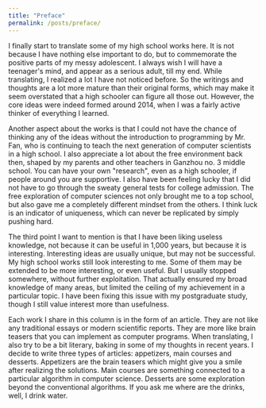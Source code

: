 ```yaml
---
title: "Preface"
permalink: /posts/preface/
---
```


I finally start to translate some of my high school works here. It is not because I have nothing else important to do, but to commemorate the positive parts of my messy adolescent. I always wish I will have a teenager's mind, and appear as a serious adult, till my end. While translating, I realized a lot I have not noticed before. So the writings and thoughts are a lot more mature than their original forms, which may make it seem overstated that a high schooler can figure all those out. However, the core ideas were indeed formed around 2014, when I was a fairly active thinker of everything I learned. 

Another aspect about the works is that I could not have the chance of thinking any of the ideas without the introduction to programming by Mr. Fan, who is continuing to teach the next generation of computer scientists in a high school. I also appreciate a lot about the free environment back then, shaped by my parents and other teachers in Ganzhou no. 3 middle school. You can have your own "research", even as a high schooler, if people around you are supportive. I also have been feeling lucky that I did not have to go through the sweaty general tests for college admission. The free exploration of computer sciences not only brought me to a top school, but also gave me a completely different mindset from the others. I think luck is an indicator of uniqueness, which can never be replicated by simply pushing hard. 

The third point I want to mention is that I have been liking useless knowledge, not because it can be useful in 1,000 years, but because it is interesting. Interesting ideas are usually unique, but may not be successful. My high school works still look interesting to me. Some of them may be extended to be more interesting, or even useful. But I usually stopped somewhere, without further exploitation. That actually ensured my broad knowledge of many areas, but limited the ceiling of my achievement in a particular topic. I have been fixing this issue with my postgraduate study, though I still value interest more than usefulness. 

Each work I share in this column is in the form of an article. They are not like any traditional essays or modern scientific reports. They are more like brain teasers that you can implement as computer programs. When translating, I also try to be a bit literary, baking in some of my thoughts in recent years. I decide to write three types of articles: appetizers, main courses and desserts. Appetizers are the brain teasers which might give you a smile after realizing the solutions. Main courses are something connected to a particular algorithm in computer science. Desserts are some exploration beyond the conventional algorithms. If you ask me where are the drinks, well, I drink water.